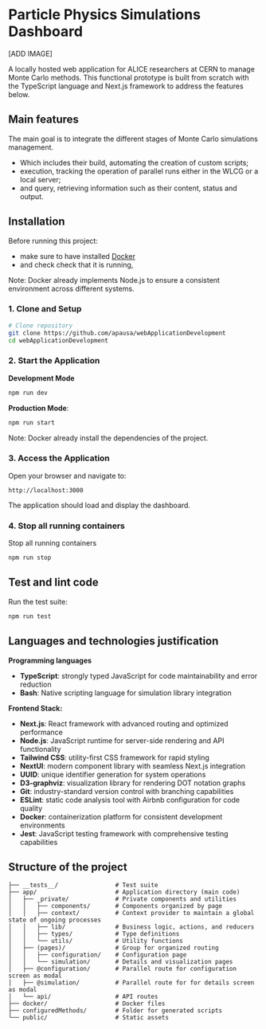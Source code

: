 # Particle Physics Simulations Dashboard

[ADD IMAGE]

A locally hosted web application for ALICE researchers at CERN to manage Monte Carlo methods.
This functional prototype is built from scratch with the TypeScript language and Next.js framework to address the features below. 

## Main features

The main goal is to integrate the different stages of Monte Carlo simulations management. 
- Which includes their build, automating the creation of custom scripts;
- execution, tracking the operation of parallel runs either in the WLCG or a local server;
- and query, retrieving information such as their content, status and output.

## Installation

Before running this project:
- make sure to have installed [Docker](https://docs.docker.com/get-docker/)
- and check check that it is running,

Note: Docker already implements Node.js to ensure a consistent environment across different systems. 

### 1. Clone and Setup

```bash
# Clone repository
git clone https://github.com/apausa/webApplicationDevelopment
cd webApplicationDevelopment
```

### 2. Start the Application

**Development Mode**
```bash
npm run dev
```

**Production Mode**:
```bash
npm run start
```

Note: Docker already install the dependencies of the project. 

### 3. Access the Application

Open your browser and navigate to:
```
http://localhost:3000
```

The application should load and display the dashboard.

### 4. Stop all running containers

Stop all running containers

```bash
npm run stop
```

## Test and lint code

Run the test suite:

```bash
npm run test
```

## Languages and technologies justification

**Programming languages**
- **TypeScript**: strongly typed JavaScript for code maintainability and error reduction
- **Bash**: Native scripting language for simulation library integration

**Frontend Stack:**
- **Next.js**: React framework with advanced routing and optimized performance
- **Node.js**: JavaScript runtime for server-side rendering and API functionality
- **Tailwind CSS**: utility-first CSS framework for rapid styling
- **NextUI**: modern component library with seamless Next.js integration
- **UUID**: unique identifier generation for system operations
- **D3-graphviz**: visualization library for rendering DOT notation graphs
- **Git**: industry-standard version control with branching capabilities
- **ESLint**: static code analysis tool with Airbnb configuration for code quality
- **Docker**: containerization platform for consistent development environments
- **Jest**: JavaScript testing framework with comprehensive testing capabilities

## Structure of the project

```
├── __tests__/                # Test suite
├── app/                      # Application directory (main code)
│   ├── _private/             # Private components and utilities
│   │   ├── components/       # Components organized by page
│   │   ├── context/          # Context provider to maintain a global state of ongoing processes
│   │   ├── lib/              # Business logic, actions, and reducers
│   │   ├── types/            # Type definitions
│   │   └── utils/            # Utility functions
│   ├── (pages)/              # Group for organized routing
│   │   ├── configuration/    # Configuration page
│   │   └── simulation/       # Details and visualization pages
│   ├── @configuration/       # Parallel route for configuration screen as modal
│   ├── @simulation/          # Parallel route for for details screen as modal
│   └── api/                  # API routes
├── docker/                   # Docker files
├── configuredMethods/        # Folder for generated scripts
└── public/                   # Static assets
```
